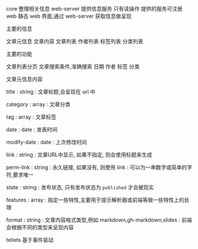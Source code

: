 core
	整理相关信息
web-server
	提供信息服务
	只有读操作
	提供的服务可注册
web
	静态 web 界面,通过 web-server 获取信息做呈现

主要的信息

文章元信息
文章内容
文章列表
作者列表
标签列表
分类列表

主要的功能

文章列表分页
文章搜索条件,准确搜索
	日期
	作者
	标签
	分类


文章元信息内容

title
: string
: 文章标题,会呈现在 url 中

category
: array
: 文章分类

tag
: array
: 文章标签

date
: date
: 发表时间

modify-date
: date
: 上次修改时间

link
: string
: 文章URL中显示, 如果不指定, 则会使用标题来生成

perm-link
: string
: 永久链接, 如果没有, 则使用 link
: 可以为一串数字或简单的字符,要求唯一

state
: string
: 发布状态, 只有发布状态为 `published` 才会被现实

features
: array
: 指定一些特性,主要用于提示解析器或前端等做一些特性上的处理

format
: string
: 文章内容格式类型,例如 markdown,gh-markdown,slides
: 前端会根据不同的类型来呈现内容


tellets 基于事件驱动
